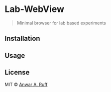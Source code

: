 # Lab-WebView 

> Minimal browser for lab based experiments

## Installation

## Usage

## License

MIT © [Anwar A. Ruff](http://cess.nyu.edu)

